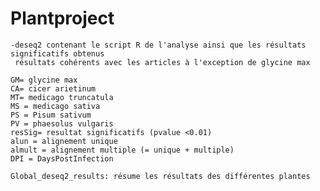 # Plantproject

    -deseq2 contenant le script R de l'analyse ainsi que les résultats significatifs obtenus
     résultats cohérents avec les articles à l'exception de glycine max
     
    GM= glycine max
    CA= cicer arietinum
    MT= medicago truncatula
    MS = medicago sativa
    PS = Pisum sativum
    PV = phaesolus vulgaris 
    resSig= resultat significatifs (pvalue <0.01)
    alun = alignement unique
    almult = alignement multiple (= unique + multiple)
    DPI = DaysPostInfection
    
    Global_deseq2_results: résume les résultats des différentes plantes


